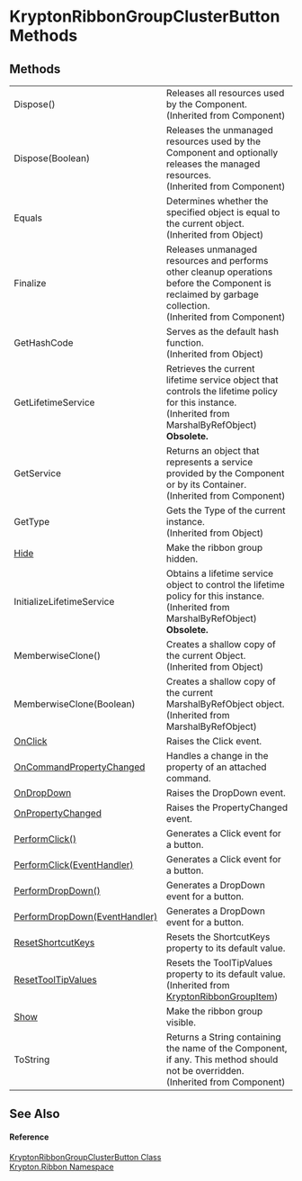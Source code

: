 # KryptonRibbonGroupClusterButton Methods




## Methods
<table>
<tr>
<td>Dispose()</td>
<td>Releases all resources used by the Component.<br />(Inherited from Component)</td></tr>
<tr>
<td>Dispose(Boolean)</td>
<td>Releases the unmanaged resources used by the Component and optionally releases the managed resources.<br />(Inherited from Component)</td></tr>
<tr>
<td>Equals</td>
<td>Determines whether the specified object is equal to the current object.<br />(Inherited from Object)</td></tr>
<tr>
<td>Finalize</td>
<td>Releases unmanaged resources and performs other cleanup operations before the Component is reclaimed by garbage collection.<br />(Inherited from Component)</td></tr>
<tr>
<td>GetHashCode</td>
<td>Serves as the default hash function.<br />(Inherited from Object)</td></tr>
<tr>
<td>GetLifetimeService</td>
<td>Retrieves the current lifetime service object that controls the lifetime policy for this instance.<br />(Inherited from MarshalByRefObject)<br /><strong>Obsolete.</strong></td></tr>
<tr>
<td>GetService</td>
<td>Returns an object that represents a service provided by the Component or by its Container.<br />(Inherited from Component)</td></tr>
<tr>
<td>GetType</td>
<td>Gets the Type of the current instance.<br />(Inherited from Object)</td></tr>
<tr>
<td><a href="9db28741-fb7b-3774-4274-7e6294bd24c6.md">Hide</a></td>
<td>Make the ribbon group hidden.</td></tr>
<tr>
<td>InitializeLifetimeService</td>
<td>Obtains a lifetime service object to control the lifetime policy for this instance.<br />(Inherited from MarshalByRefObject)<br /><strong>Obsolete.</strong></td></tr>
<tr>
<td>MemberwiseClone()</td>
<td>Creates a shallow copy of the current Object.<br />(Inherited from Object)</td></tr>
<tr>
<td>MemberwiseClone(Boolean)</td>
<td>Creates a shallow copy of the current MarshalByRefObject object.<br />(Inherited from MarshalByRefObject)</td></tr>
<tr>
<td><a href="148fa1f3-d8f4-12ca-d6fa-d14fe6ec4f4e.md">OnClick</a></td>
<td>Raises the Click event.</td></tr>
<tr>
<td><a href="ad9e5f6e-e285-728b-ede0-1e36154004d4.md">OnCommandPropertyChanged</a></td>
<td>Handles a change in the property of an attached command.</td></tr>
<tr>
<td><a href="724e8219-3c17-2d45-c32c-ba1d74758ded.md">OnDropDown</a></td>
<td>Raises the DropDown event.</td></tr>
<tr>
<td><a href="4db491cd-4427-adb6-be6f-770d266fe802.md">OnPropertyChanged</a></td>
<td>Raises the PropertyChanged event.</td></tr>
<tr>
<td><a href="45f37533-d8be-cd68-ac3f-143c103e8b18.md">PerformClick()</a></td>
<td>Generates a Click event for a button.</td></tr>
<tr>
<td><a href="0a8fb725-a062-e110-ef91-5555f55e3a89.md">PerformClick(EventHandler)</a></td>
<td>Generates a Click event for a button.</td></tr>
<tr>
<td><a href="60dfcce1-c777-74ce-9fd6-6a5924bd5a0e.md">PerformDropDown()</a></td>
<td>Generates a DropDown event for a button.</td></tr>
<tr>
<td><a href="529c3326-054f-ecb4-6c81-c661b9d17663.md">PerformDropDown(EventHandler)</a></td>
<td>Generates a DropDown event for a button.</td></tr>
<tr>
<td><a href="8fa98d5f-4670-65e8-14f6-0fb0556e3d84.md">ResetShortcutKeys</a></td>
<td>Resets the ShortcutKeys property to its default value.</td></tr>
<tr>
<td><a href="4c31e104-2033-89a2-6523-f8f6d16791ca.md">ResetToolTipValues</a></td>
<td>Resets the ToolTipValues property to its default value.<br />(Inherited from <a href="42b4e823-3d0e-29bf-ca83-927a7a58295d.md">KryptonRibbonGroupItem</a>)</td></tr>
<tr>
<td><a href="c1230dd0-4286-1a55-9ea1-21cc80f36e11.md">Show</a></td>
<td>Make the ribbon group visible.</td></tr>
<tr>
<td>ToString</td>
<td>Returns a String containing the name of the Component, if any. This method should not be overridden.<br />(Inherited from Component)</td></tr>
</table>

## See Also


#### Reference
<a href="1f0bb262-122d-4738-efd2-e9476cb0d1bf.md">KryptonRibbonGroupClusterButton Class</a>  
<a href="1e9bc734-cff9-e9b8-f013-94cdac669794.md">Krypton.Ribbon Namespace</a>  
